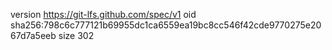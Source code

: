 version https://git-lfs.github.com/spec/v1
oid sha256:798c6c777121b69955dc1ca6559ea19bc8cc546f42cde9770275e2067d7a5eeb
size 302
